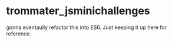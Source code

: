 # trommater_jsminichallenges

gonna eventaully refactor this into ES6.  Just keeping it up here for reference.
